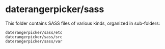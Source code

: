 # daterangerpicker/sass

This folder contains SASS files of various kinds, organized in sub-folders:

    daterangerpicker/sass/etc
    daterangerpicker/sass/src
    daterangerpicker/sass/var
